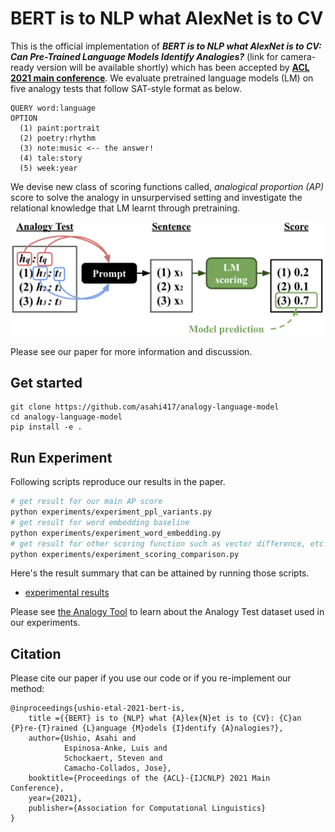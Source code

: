 # BERT is to NLP what AlexNet is to CV
This is the official implementation of ***BERT is to NLP what AlexNet is to CV: Can Pre-Trained Language Models Identify Analogies?*** (link for camera-ready version will be available shortly)
which has been accepted by **[ACL 2021 main conference](https://2021.aclweb.org/)**. We evaluate pretrained language models (LM) on five analogy tests that follow SAT-style format as below.
```
QUERY word:language
OPTION
  (1) paint:portrait
  (2) poetry:rhythm 
  (3) note:music <-- the answer!
  (4) tale:story
  (5) week:year 
```
We devise new class of scoring functions called, *analogical proportion (AP)* score to solve the analogy in unsurpervised setting and investigate the relational knowledge that LM learnt through pretraining.
<p align="center">
  <img src="asset/overview.png" width="500">
</p>   

Please see our paper for more information and discussion.

## Get started
```
git clone https://github.com/asahi417/analogy-language-model
cd analogy-language-model
pip install -e .
```

## Run Experiment
Following scripts reproduce our results in the paper.
```bash
# get result for our main AP score
python experiments/experiment_ppl_variants.py 
# get result for word embedding baseline
python experiments/experiment_word_embedding.py 
# get result for other scoring function such as vector difference, etc
python experiments/experiment_scoring_comparison.py 
```
Here's the result summary that can be attained by running those scripts.
- [experimental results](https://github.com/asahi417/alm/releases/download/0.0.0/experiments_results.tar.gz)

Please see [the Analogy Tool](https://github.com/asahi417/AnalogyTools) to learn about the Analogy Test dataset used in our experiments.

## Citation
Please cite our paper if you use our code or if you re-implement our method:
```
@inproceedings{ushio-etal-2021-bert-is,
    title ={{BERT} is to {NLP} what {A}lex{N}et is to {CV}: {C}an {P}re-{T}rained {L}anguage {M}odels {I}dentify {A}nalogies?},
    author={Ushio, Asahi and
            Espinosa-Anke, Luis and 
            Schockaert, Steven and
            Camacho-Collados, Jose},
    booktitle={Proceedings of the {ACL}-{IJCNLP} 2021 Main Conference},
    year={2021},
    publisher={Association for Computational Linguistics}
}
```
